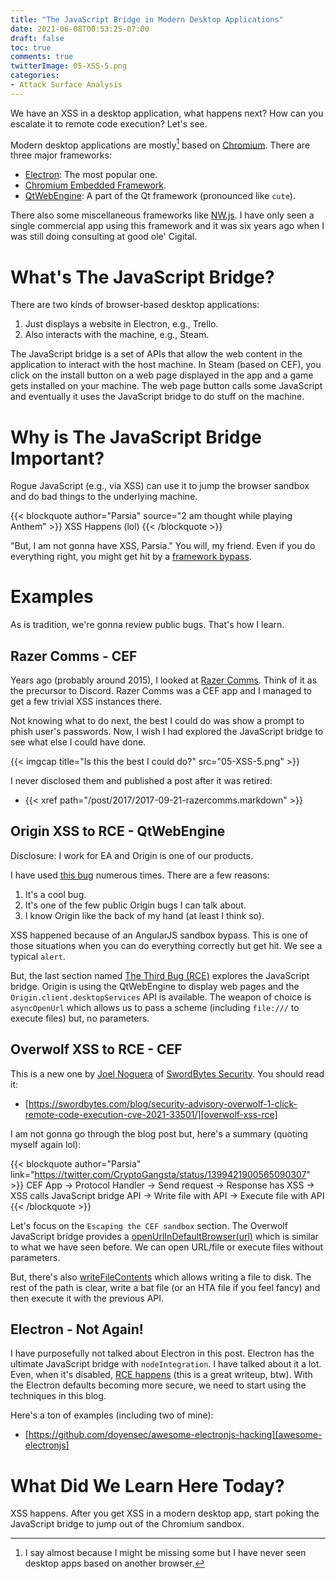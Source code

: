 ```yaml
---
title: "The JavaScript Bridge in Modern Desktop Applications"
date: 2021-06-08T00:53:25-07:00
draft: false
toc: true
comments: true
twitterImage: 05-XSS-5.png
categories:
- Attack Surface Analysis
---
```


We have an XSS in a desktop application, what happens next? How can you
escalate it to remote code execution? Let's see.

<!--more-->

Modern desktop applications are mostly[^1] based on [Chromium][chromium-link].
There are three major frameworks:

* [Electron][electronjs.org]: The most popular one.
* [Chromium Embedded Framework][cef-link].
* [QtWebEngine][qtwebengine-link]: A part of the Qt framework (pronounced like `cute`).

[chromium-link]: https://www.chromium.org/Home
[^1]: I say almost because I might be missing some but I have never seen desktop apps based on another browser.

There also some miscellaneous frameworks like [NW.js][nwjs.io]. I have only seen
a single commercial app using this framework and it was six years ago when I was
still doing consulting at good ole' Cigital.

[electronjs.org]: https://www.electronjs.org/
[cef-link]: https://bitbucket.org/chromiumembedded/cef/src
[qtwebengine-link]: https://wiki.qt.io/QtWebEngine
[nwjs.io]: https://nwjs.io/wh

# What's The JavaScript Bridge?
There are two kinds of browser-based desktop applications:

1. Just displays a website in Electron, e.g., Trello.
2. Also interacts with the machine, e.g., Steam.

The JavaScript bridge is a set of APIs that allow the web content in the
application to interact with the host machine. In Steam (based on CEF), you
click on the install button on a web page displayed in the app and a game gets
installed on your machine. The web page button calls some JavaScript and
eventually it uses the JavaScript bridge to do stuff on the machine.

# Why is The JavaScript Bridge Important?
Rogue JavaScript (e.g., via XSS) can use it to jump the browser sandbox and do
bad things to the underlying machine.

{{< blockquote author="Parsia" source="2 am thought while playing Anthem" >}}
XSS Happens (lol)
{{< /blockquote >}}

"But, I am not gonna have XSS, Parsia." You will, my friend. Even if you do
everything right, you might get hit by a
[framework bypass][angularjs-sandbox-escape].

[angularjs-sandbox-escape]: https://portswigger.net/research/dom-based-angularjs-sandbox-escapes

# Examples
As is tradition, we're gonna review public bugs. That's how I learn.

## Razer Comms - CEF
Years ago (probably around 2015), I looked at [Razer Comms][razer-comms-link].
Think of it as the precursor to Discord. Razer Comms was a CEF app and I managed
to get a few trivial XSS instances there.

[razer-comms-link]: https://mysupport.razer.com/app/answers/detail/a_id/3756/

Not knowing what to do next, the best I could do was show a prompt to phish
user's passwords. Now, I wish I had explored the JavaScript bridge to see what
else I could have done.

{{< imgcap title="Is this the best I could do?" src="05-XSS-5.png" >}}

I never disclosed them and published a post after it was retired:

* {{< xref path="/post/2017/2017-09-21-razercomms.markdown" >}}

## Origin XSS to RCE - QtWebEngine
Disclosure: I work for EA and Origin is one of our products.

I have used [this bug][origin-xss-1] numerous times. There are a few reasons:

1. It's a cool bug.
2. It's one of the few public Origin bugs I can talk about.
3. I know Origin like the back of my hand (at least I think so).

XSS happened because of an AngularJS sandbox bypass. This is one of those
situations when you can do everything correctly but get hit. We see a typical
`alert`.

[origin-xss-1]: https://zero.lol/posts/2019-05-13-xss-to-rce/

But, the last section named [The Third Bug (RCE)][origin-xss-js-bridge] explores
the JavaScript bridge. Origin is using the QtWebEngine to display web pages and
the `Origin.client.desktopServices` API is available. The weapon of choice is
`asyncOpenUrl` which allows us to pass a scheme (including `file:///` to execute
files) but, no parameters.

[origin-xss-js-bridge]: https://zero.lol/posts/2019-05-13-xss-to-rce/#the-third-bug--rce

## Overwolf XSS to RCE - CEF
This is a new one by [Joel Noguera][joel-twitter] of
[SwordBytes Security][swbytes-twitter]. You should read it:

* [https://swordbytes.com/blog/security-advisory-overwolf-1-click-remote-code-execution-cve-2021-33501/][overwolf-xss-rce]

[joel-twitter]: https://twitter.com/niemand_sec
[swbytes-twitter]: https://twitter.com/SwordBytesSec
[overwolf-xss-rce]: https://swordbytes.com/blog/security-advisory-overwolf-1-click-remote-code-execution-cve-2021-33501/

I am not gonna go through the blog post but, here's a summary (quoting myself
again lol):

{{< blockquote author="Parsia" link="https://twitter.com/CryptoGangsta/status/1399421900565090307" >}}
CEF App -> Protocol Handler -> Send request -> Response has XSS ->
XSS calls JavaScript bridge API -> Write file with API -> Execute file with API
{{< /blockquote >}}

Let's focus on the `Escaping the CEF sandbox` section. The Overwolf JavaScript
bridge provides a [openUrlInDefaultBrowser(url)][openurl-overwolf] which is
similar to what we have seen before. We can open URL/file or execute files
without parameters.

[openurl-overwolf]: https://overwolf.github.io/docs/api/overwolf-utils#openurlindefaultbrowserurl

But, there's also [writeFileContents][writefile-overwolf] which allows writing a
file to disk. The rest of the path is clear, write a bat file (or an HTA file if
you feel fancy) and then execute it with the previous API.

[writefile-overwolf]: https://overwolf.github.io/docs/api/overwolf-io#writefilecontentsfilepath-content-encoding-triggeruacifrequired-callback

## Electron - Not Again!
I have purposefully not talked about Electron in this post. Electron has the
ultimate JavaScript bridge with `nodeIntegration`. I have talked about it a lot.
Even, when it's disabled, [RCE happens][discord-rce] (this is a great writeup,
btw). With the Electron defaults becoming more secure, we need to start using
the techniques in this blog.

[discord-rce]: https://mksben.l0.cm/2020/10/discord-desktop-rce.html

Here's a ton of examples (including two of mine):

* [https://github.com/doyensec/awesome-electronjs-hacking][awesome-electronjs]

[awesome-electronjs]: https://github.com/doyensec/awesome-electronjs-hacking

# What Did We Learn Here Today?
XSS happens. After you get XSS in a modern desktop app, start poking the
JavaScript bridge to jump out of the Chromium sandbox.
